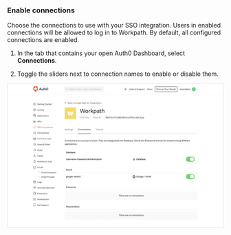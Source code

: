 ### Enable connections

Choose the connections to use with your SSO integration. Users in enabled connections will be allowed to log in to Workpath. By default, all configured connections are enabled.

1. In the tab that contains your open Auth0 Dashboard, select **Connections**.

2. Toggle the sliders next to connection names to enable or disable them.

![Enable/Disable Connections](/media/articles/dashboard/sso-integrations/settings-connections-workpath.png)